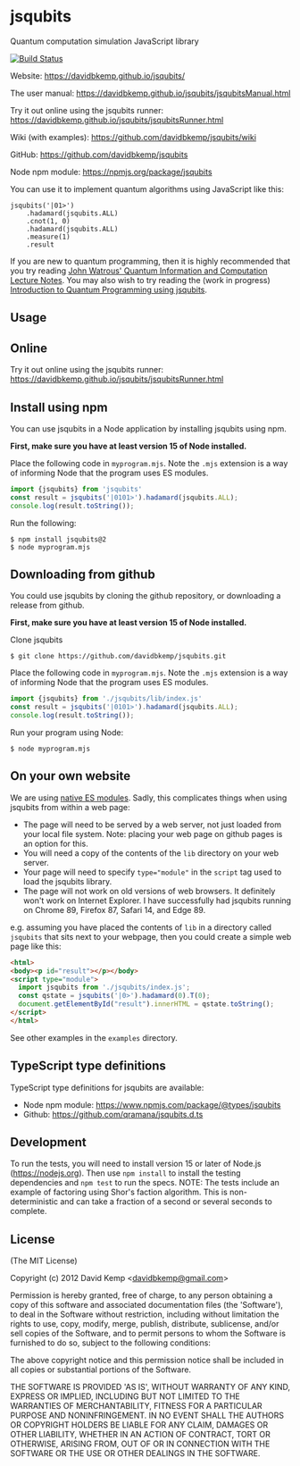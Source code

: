 # jsqubits
  Quantum computation simulation JavaScript library

[![Build Status](https://github.com/davidbkemp/jsqubits/actions/workflows/node.js.yml/badge.svg)](https://github.com/davidbkemp/jsqubits/actions/workflows/node.js.yml)

Website:
https://davidbkemp.github.io/jsqubits/

The user manual:
https://davidbkemp.github.io/jsqubits/jsqubitsManual.html

Try it out online using the jsqubits runner:
https://davidbkemp.github.io/jsqubits/jsqubitsRunner.html

Wiki (with examples):
https://github.com/davidbkemp/jsqubits/wiki

GitHub:
https://github.com/davidbkemp/jsqubits

Node npm module:
https://npmjs.org/package/jsqubits

You can use it to implement quantum algorithms using JavaScript like this:

    jsqubits('|01>')
        .hadamard(jsqubits.ALL)
        .cnot(1, 0)
        .hadamard(jsqubits.ALL)
        .measure(1)
        .result


If you are new to quantum programming, then it is highly recommended that you try reading
[John Watrous' Quantum Information and Computation Lecture Notes](https://cs.uwaterloo.ca/~watrous/QC-notes/).
You may also wish to try reading the (work in progress) [Introduction to Quantum Programming using jsqubits](https://davidbkemp.github.io/jsqubits/jsqubitsTutorial.html).

Usage
-----

## Online
Try it out online using the jsqubits runner:
https://davidbkemp.github.io/jsqubits/jsqubitsRunner.html

## Install using npm

You can use jsqubits in a Node application by installing jsqubits using npm.

**First, make sure you have at least version 15 of Node installed.**

Place the following code in `myprogram.mjs`.
Note the `.mjs` extension is a way of informing Node that the program uses ES modules.

```javascript
import {jsqubits} from 'jsqubits'
const result = jsqubits('|0101>').hadamard(jsqubits.ALL);
console.log(result.toString());
```

Run the following:
```shell
$ npm install jsqubits@2
$ node myprogram.mjs
```

## Downloading from github

You could use jsqubits by cloning the github repository, or downloading a release from github.

**First, make sure you have at least version 15 of Node installed.**

Clone jsqubits

```shell
$ git clone https://github.com/davidbkemp/jsqubits.git
```

Place the following code in `myprogram.mjs`.
Note the `.mjs` extension is a way of informing Node that the program uses ES modules.

```javascript
import {jsqubits} from './jsqubits/lib/index.js'
const result = jsqubits('|0101>').hadamard(jsqubits.ALL);
console.log(result.toString());
```

Run your program using Node:

```shell
$ node myprogram.mjs
```

## On your own website

We are using [native ES modules](https://developer.mozilla.org/en-US/docs/Web/JavaScript/Guide/Modules).
Sadly, this complicates things when using jsqubits from within a web page:

- The page will need to be served by a web server, not just loaded from your local file system.
  Note: placing your web page on github pages is an option for this.
- You will need a copy of the contents of the `lib` directory on your web server.
- Your page will need to specify `type="module"` in the `script` tag used to load the jsqubits library.
- The page will not work on old versions of web browsers.  It definitely won't work on Internet Explorer.
I have successfully had jsqubits running on Chrome 89, Firefox 87, Safari 14, and Edge 89.

e.g. assuming you have placed the contents of `lib` in a directory called `jsqubits` that sits next to your webpage,
then you could create a simple web page like this:

```html
<html>
<body><p id="result"></p></body>
<script type="module">
  import jsqubits from './jsqubits/index.js';
  const qstate = jsqubits('|0>').hadamard(0).T(0);
  document.getElementById("result").innerHTML = qstate.toString();
</script>
</html>
```

See other examples in the `examples` directory.

TypeScript type definitions
---------------------------
TypeScript type definitions for jsqubits are available:

- Node npm module: https://www.npmjs.com/package/@types/jsqubits
- Github: https://github.com/qramana/jsqubits.d.ts


Development
-----------
To run the tests, you will need to install version 15 or later of Node.js (https://nodejs.org).
Then use `npm install` to install the testing dependencies and `npm test` to run the specs.
NOTE: The tests include an example of factoring using Shor's faction algorithm.  This is non-deterministic and can take a fraction of a second or several seconds to complete.

License
-------

(The MIT License)

Copyright (c) 2012 David Kemp &lt;davidbkemp@gmail.com&gt;

Permission is hereby granted, free of charge, to any person obtaining
a copy of this software and associated documentation files (the
'Software'), to deal in the Software without restriction, including
without limitation the rights to use, copy, modify, merge, publish,
distribute, sublicense, and/or sell copies of the Software, and to
permit persons to whom the Software is furnished to do so, subject to
the following conditions:

The above copyright notice and this permission notice shall be
included in all copies or substantial portions of the Software.

THE SOFTWARE IS PROVIDED 'AS IS', WITHOUT WARRANTY OF ANY KIND,
EXPRESS OR IMPLIED, INCLUDING BUT NOT LIMITED TO THE WARRANTIES OF
MERCHANTABILITY, FITNESS FOR A PARTICULAR PURPOSE AND NONINFRINGEMENT.
IN NO EVENT SHALL THE AUTHORS OR COPYRIGHT HOLDERS BE LIABLE FOR ANY
CLAIM, DAMAGES OR OTHER LIABILITY, WHETHER IN AN ACTION OF CONTRACT,
TORT OR OTHERWISE, ARISING FROM, OUT OF OR IN CONNECTION WITH THE
SOFTWARE OR THE USE OR OTHER DEALINGS IN THE SOFTWARE.
